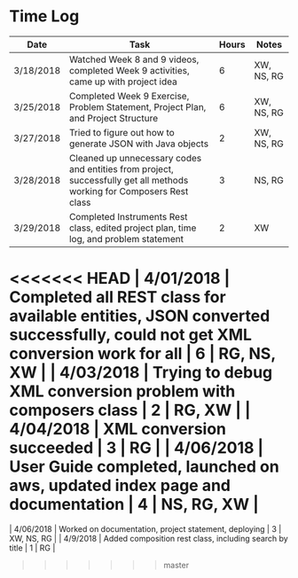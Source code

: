 # Time Log

| Date | Task | Hours | Notes |
| -----  |  ---- |  ----  | -----|  
| 3/18/2018 | Watched Week 8 and 9 videos, completed Week 9 activities, came up with project idea | 6 | XW, NS, RG |
| 3/25/2018 | Completed Week 9 Exercise, Problem Statement, Project Plan, and Project Structure  | 6 | XW, NS, RG |
| 3/27/2018 | Tried to figure out how to generate JSON with Java objects | 2 | XW, NS, RG |
| 3/28/2018 | Cleaned up unnecessary codes and entities from project, successfully get all methods working for Composers Rest class | 3 | NS, RG |
| 3/29/2018 | Completed Instruments Rest class, edited project plan, time log, and problem statement | 2 | XW |
<<<<<<< HEAD
| 4/01/2018 | Completed all REST class for available entities, JSON converted successfully, could not get XML conversion work for all | 6 | RG, NS, XW |
| 4/03/2018 | Trying to debug XML conversion problem with composers class | 2 | RG, XW |
| 4/04/2018 | XML conversion succeeded | 3 | RG |
| 4/06/2018 | User Guide completed, launched on aws, updated index page and documentation | 4 | NS, RG, XW |
=======
| 4/06/2018 | Worked on documentation, project statement, deploying | 3 | XW, NS, RG | 
| 4/9/2018  | Added composition rest class, including search by title | 1 | RG |
>>>>>>> master
